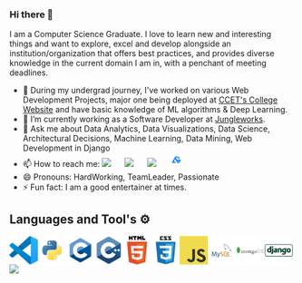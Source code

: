 ### Hi there 👋
I am a Computer Science Graduate.
I love to learn new and interesting things and want to explore, excel and develop alongside an institution/organization that offers best practices, and provides diverse knowledge in the current domain I am in, with a penchant of meeting deadlines.<br />
<!--
**anshulg954/anshulg954** is a ✨ _special_ ✨ repository because its `README.md` (this file) appears on your GitHub profile.

Here are some ideas to get you started:

-->
- 🔭 During my undergrad journey, I've worked on various Web Development Projects, major one being deployed at <a href="http://ccet.ac.in">CCET's College Website</a> and have basic knowledge of ML algorithms & Deep Learning.<br />
- 👯 I’m currently working as a Software Developer at <a href="https://jungleworks.com">Jungleworks</a>.<br />
- 💬 Ask me about Data Analytics, Data Visualizations, Data Science, Architectural Decisions, Machine Learning, Data Mining, Web Development in Django<br />
- 📫 How to reach me: <a href="https://www.instagram.com/anshulg954/"><img src="https://image.flaticon.com/icons/png/512/174/174855.png" width="25px;"></a> &nbsp;&nbsp;&nbsp;&nbsp;
<a href="https://www.linkedin.com/in/anshulg954/"><img src="https://image.flaticon.com/icons/png/512/174/174857.png" width="25px;"></a> &nbsp;&nbsp;&nbsp;&nbsp;
<a href="https://twitter.com/anshulg954"> <img src="https://image.flaticon.com/icons/svg/733/733579.svg" width="25px;"></a> &nbsp;&nbsp;&nbsp;&nbsp;
<a href="http://anshulg954.github.io"> <img src="https://github.com/anshulg954/anshulg954.github.io/blob/master/img/01.png" width="25px;"></a> <br />
- 😄 Pronouns: HardWorking, TeamLeader, Passionate <br />
- ⚡ Fun fact: I am a good entertainer at times.<br />
<h2><b>Languages and Tool's ⚙️ </b></h2> 
<img align="left" alt="Visual Studio Code" width="50px" src="https://raw.githubusercontent.com/github/explore/80688e429a7d4ef2fca1e82350fe8e3517d3494d/topics/visual-studio-code/visual-studio-code.png" />
<img align="left" alt="Python3" width="50px"src="https://raw.githubusercontent.com/github/explore/80688e429a7d4ef2fca1e82350fe8e3517d3494d/topics/python/python.png" />
<img align="left" alt="C" width="50px" src="https://raw.githubusercontent.com/github/explore/80688e429a7d4ef2fca1e82350fe8e3517d3494d/topics/c/c.png" />
<img align="left" alt="CPP" width="50px" src="https://raw.githubusercontent.com/github/explore/80688e429a7d4ef2fca1e82350fe8e3517d3494d/topics/cpp/cpp.png" />
<img align="left" alt="HTML5" width="50px" src="https://raw.githubusercontent.com/github/explore/80688e429a7d4ef2fca1e82350fe8e3517d3494d/topics/html/html.png" />
<img align="left" alt="CSS3" width="50px" src="https://raw.githubusercontent.com/github/explore/80688e429a7d4ef2fca1e82350fe8e3517d3494d/topics/css/css.png" />
<img align="left" alt="JavaScript" width="50px" src="https://raw.githubusercontent.com/github/explore/80688e429a7d4ef2fca1e82350fe8e3517d3494d/topics/javascript/javascript.png" />
<img align="left" alt="MySQL" width="50px" src="https://raw.githubusercontent.com/github/explore/80688e429a7d4ef2fca1e82350fe8e3517d3494d/topics/mysql/mysql.png" />
<img align="left" alt="MongoDB" width="50px" src="https://raw.githubusercontent.com/github/explore/80688e429a7d4ef2fca1e82350fe8e3517d3494d/topics/mongodb/mongodb.png" />
<img align="left" alt="Django" width="50px" src="https://github.com/devicons/devicon/blob/master/icons/django/django-line.svg"/>
<br />
<h2></h2>
<img src="https://github-readme-stats.vercel.app/api?username=anshulg954&show_icons=true&theme=radical"/>
